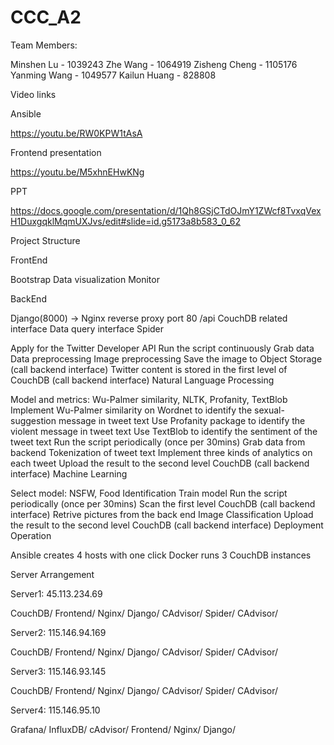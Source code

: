 # CCC_A2
Team Members:

Minshen Lu - 1039243
Zhe Wang - 1064919
Zisheng Cheng - 1105176
Yanming Wang - 1049577
Kailun Huang - 828808


Video links

Ansible

https://youtu.be/RW0KPW1tAsA

Frontend presentation

https://youtu.be/M5xhnEHwKNg

PPT

https://docs.google.com/presentation/d/1Qh8GSjCTdOJmY1ZWcf8TvxqVexH1DuxgqklMqmUXJvs/edit#slide=id.g5173a8b583_0_62

Project Structure

FrontEnd

Bootstrap
Data visualization
Monitor

BackEnd

Django(8000) -> Nginx reverse proxy port 80 /api
CouchDB related interface
Data query interface
Spider

Apply for the Twitter Developer API
Run the script continuously
Grab data
Data preprocessing
Image preprocessing
Save the image to Object Storage (call backend interface)
Twitter content is stored in the first level of CouchDB (call backend interface)
Natural Language Processing

Model and metrics: Wu-Palmer similarity, NLTK, Profanity, TextBlob
Implement Wu-Palmer similarity on Wordnet to identify the sexual-suggestion message in tweet text
Use Profanity package to identify the violent message in tweet text
Use TextBlob to identify the sentiment of the tweet text
Run the script periodically (once per 30mins)
Grab data from backend
Tokenization of tweet text
Implement three kinds of analytics on each tweet
Upload the result to the second level CouchDB (call backend interface)
Machine Learning

Select model: NSFW, Food Identification
Train model
Run the script periodically (once per 30mins)
Scan the first level CouchDB (call backend interface)
Retrive pictures from the back end
Image Classification
Upload the result to the second level CouchDB (call backend interface)
Deployment Operation

Ansible creates 4 hosts with one click
Docker runs 3 CouchDB instances

Server Arrangement

Server1: 45.113.234.69

CouchDB/
Frontend/
Nginx/
Django/
CAdvisor/
Spider/ 
CAdvisor/

Server2: 115.146.94.169

CouchDB/
Frontend/
Nginx/
Django/
CAdvisor/
Spider/ 
CAdvisor/

Server3: 115.146.93.145

CouchDB/
Frontend/
Nginx/
Django/
CAdvisor/
Spider/ 
CAdvisor/

Server4: 115.146.95.10

Grafana/ 
InfluxDB/ 
cAdvisor/ 
Frontend/
Nginx/
Django/
